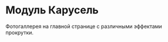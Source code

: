 Модуль Карусель
====================

Фотогаллерея на главной странице с различными эффектами прокрутки.
